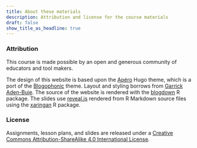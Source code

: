 ```yaml
---
title: About these materials
description: Attribution and license for the course materials
draft: false
show_title_as_headline: true
---
```


### Attribution

This course is made possible by an open and generous community of educators and tool makers.

The design of this website is based upon the [Apéro](https://github.com/hugo-apero/) Hugo theme, which is a port of the [Blogophonic](https://github.com/formspree/blogophonic-hugo) theme. Layout and styling borrows from [Garrick Aden-Buie](https://www.garrickadenbuie.com/). The source of the website is rendered with the [blogdown](https://bookdown.org/yihui/blogdown/) R package. The slides use [reveal.js](https://revealjs.com/) rendered from R Markdown source files using the [xaringan](https://github.com/yihui/xaringan) R package.

### License

Assignments, lesson plans, and slides are released under a [Creative Commons Attribution-ShareAlike 4.0 International License](http://creativecommons.org/licenses/by-sa/4.0/).

<center>
<i class="fab fa-creative-commons fa-2x"></i><i class="fab fa-creative-commons-by fa-2x"></i><i class="fab fa-creative-commons-sa fa-2x"></i>
</center>